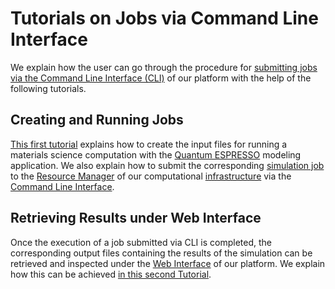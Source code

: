 # Tutorials on Jobs via Command Line Interface

We explain how the user can go through the procedure for [submitting jobs via the Command Line Interface (CLI)](../jobs-cli/overview.md) of our platform with the help of the following tutorials.

## Creating and Running Jobs

[This first tutorial](job-cli-example.md) explains how to create the input files for running a materials science computation with the [Quantum ESPRESSO](../../software/modeling/quantum-espresso.md) modeling application. We also explain how to submit the corresponding [simulation job](../../jobs/overview.md) to the [Resource Manager](../../infrastructure/resource/overview.md) of our computational [infrastructure](../../infrastructure/overview.md) via the [Command Line Interface](../../cli/overview.md).

## Retrieving Results under Web Interface 

Once the execution of a job submitted via CLI is completed, the corresponding output files containing the results of the simulation can be retrieved and inspected under the [Web Interface](../../ui/overview.md) of our platform. We explain how this can be achieved [in this second Tutorial](view-results.md).
